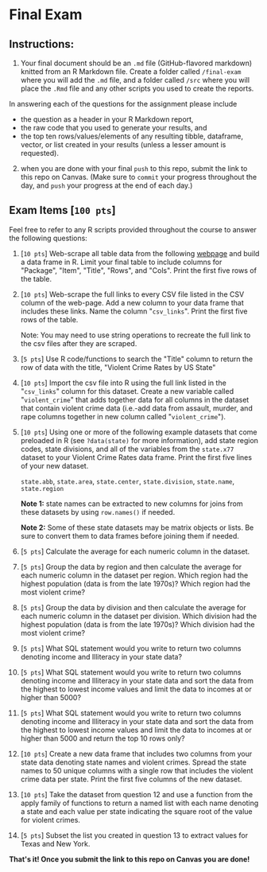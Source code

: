 # Final Exam

## Instructions:

1. Your final document should be an `.md` file (GitHub-flavored markdown) knitted from an R Markdown file. Create a folder called `/final-exam` where you will add the `.md` file, and a folder called `/src` where you will  place the `.Rmd` file and any other scripts you used to create the reports.

  In answering each of the questions for the assignment please include
  - the question as a header in your R Markdown report,
  - the raw code that you used to generate your results, and
  - the top ten rows/values/elements of any resulting tibble, dataframe, vector, or list created in your results (unless a lesser amount is requested).

2. when you are done with your final `push` to this repo, submit the link to this repo on Canvas. (Make sure to `commit` your progress throughout the day, and `push` your progress at the end of each day.)


## Exam Items [`100 pts`]

Feel free to refer to any R scripts provided throughout the course to answer the following questions:

1. [`10 pts`] Web-scrape all table data from the following [webpage](http://vincentarelbundock.github.io/Rdatasets/datasets.html) and build a data frame in R.  Limit your final table to include columns for "Package", "Item", "Title", "Rows", and "Cols".  Print the first five rows of the table.

2. [`10 pts`] Web-scrape the full links to every CSV file listed in the CSV column of the web-page.  Add a new column to your data frame that includes these links.  Name the column "`csv_links`".  Print the first five rows of the table.

	Note: You may need to use string operations to recreate the full link to the csv files after they are scraped.

3. [`5 pts`] Use R code/functions to search the "Title" column to return the row of data with the title, "Violent Crime Rates by US State"

4. [`10 pts`] Import the csv file into R using the full link listed in the "`csv_links`" column for this dataset.  Create a new variable called "`violent_crime`" that adds together data for all columns in the dataset that contain violent crime data (i.e.-add data from assault, murder, and rape columns together in new column called "`violent_crime`").

5. [`10 pts`] Using one or more of the following example datasets that come preloaded in R (see `?data(state)` for more information), add state region codes, state divisions, and all of the variables from the `state.x77` dataset to your Violent Crime Rates data frame.  Print the first five lines of your new dataset.

	`state.abb`, `state.area`, `state.center`, `state.division`, `state.name`, `state.region`

	**Note 1:** state names can be extracted to new columns for joins from these datasets by using `row.names()` if needed.

	**Note 2:** Some of these state datasets may be matrix objects or lists.  Be sure to convert them to data frames before joining them if needed.

6. [`5 pts`] Calculate the average for each numeric column in the dataset.

7. [`5 pts`] Group the data by region and then calculate the average for each numeric column in the dataset per region.  Which region had the highest population (data is from the late 1970s)?  Which region had the most violent crime?

8. [`5 pts`] Group the data by division and then calculate the average for each numeric column in the dataset per division.  Which division had the highest population (data is from the late 1970s)?  Which division had the most violent crime?

9. [`5 pts`] What SQL statement would you write to return two columns denoting income and Illiteracy in your state data?

10. [`5 pts`] What SQL statement would you write to return two columns denoting income and Illiteracy in your state data and sort the data from the highest to lowest income values and limit the data to incomes at or higher than 5000?

11. [`5 pts`] What SQL statement would you write to return two columns denoting income and Illiteracy in your state data and sort the data from the highest to lowest income values and limit the data to incomes at or higher than 5000 and return the top 10 rows only?

12. [`10 pts`] Create a new data frame that includes two columns from your state data denoting state names and violent crimes.  Spread the state names to 50 unique columns with a single row that includes the violent crime data per state.  Print the first five columns of the new dataset.

13. [`10 pts`] Take the dataset from question 12 and use a function from the apply family of functions to return a named list with each name denoting a state and each value per state indicating the square root of the value for violent crimes.

14. [`5 pts`] Subset the list you created in question 13 to extract values for Texas and New York.

**That's it!  Once you submit the link to this repo on Canvas you are done!**
